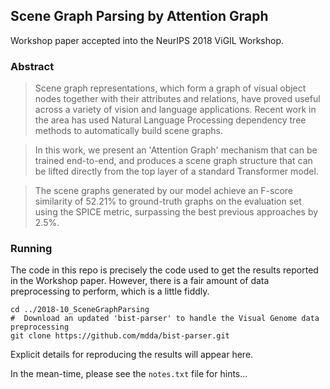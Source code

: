 ##  Scene Graph Parsing by Attention Graph

Workshop paper accepted into the NeurIPS 2018 ViGIL Workshop.


### Abstract

>  Scene graph representations, which form a graph of visual object nodes together with their attributes and relations, have proved useful across a variety of vision and language applications. Recent work in the area has used Natural Language Processing dependency tree methods to automatically build scene graphs.

>  In this work, we present an 'Attention Graph' mechanism that can be trained end-to-end, and produces a scene graph structure that can be lifted directly from the top layer of a standard Transformer model.

>  The scene graphs generated by our model achieve an F-score similarity of 52.21% to ground-truth graphs on the evaluation set using the SPICE metric, surpassing the best previous approaches by 2.5%.

### Running

The code in this repo is precisely the code used to get the results reported in the 
Workshop paper.  However, there is a fair amount of data preprocessing to perform,
which is a little fiddly.

```
cd ../2018-10_SceneGraphParsing
#  Download an updated 'bist-parser' to handle the Visual Genome data preprocessing
git clone https://github.com/mdda/bist-parser.git
```

Explicit details for reproducing the results will appear here.

In the mean-time, please see the ```notes.txt``` file for hints...   
